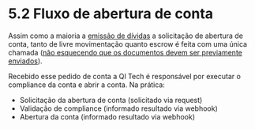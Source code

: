 # 5.2 Fluxo de abertura de conta

Assim como a maioria a [emissão de dívidas](?442) a solicitação de abertura de conta, tanto de livre movimentação quanto escrow é feita com uma única chamada ([não esquecendo que os documentos devem ser previamente enviados](?331)). 

Recebido esse pedido de conta a QI Tech é responsável por executar o compliance da conta e abrir a conta. Na prática:

- Solicitação da abertura de conta (solicitado via request)
- Validação de compliance (informado resultado via webhook)
- Abertura da conta (informado resultado via webhook)
